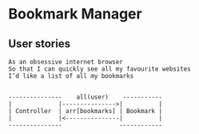 Bookmark Manager
================

User stories
------------
```
As an obsessive internet browser
So that I can quickly see all my favourite websites
I’d like a list of all my bookmarks


---------------    all(user)    -----------
|             |--------------->|          |
| Controller  | arr[bookmarks] | Bookmark |
|             |<---------------|          |
---------------                ------------

```
